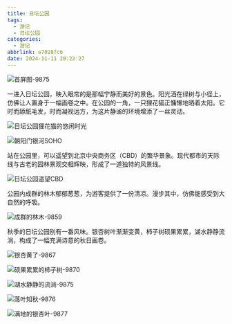 ```yaml
---
title: 日坛公园
tags:
  - 游记
  - 日坛公园
categories:
  - 游记
abbrlink: e7028fc6
date: 2024-11-11 20:22:27
---
```


![首屏图-9875](https://s21.ax1x.com/2025/03/26/pEDgkOP.jpg)

<!-- more -->

一进入日坛公园，映入眼帘的是那幅宁静而美好的景色。阳光洒在绿树与小径上，仿佛让人置身于一幅画卷之中。在公园的一角，一只狸花猫正慵懒地晒着太阳。它时而舔舐毛发，时而凝视远方，为这片静谧的环境增添了一丝灵动。

![日坛公园狸花猫的悠闲时光](https://s21.ax1x.com/2025/03/21/pE0naTA.jpg)

![朝阳门银河SOHO](https://s21.ax1x.com/2025/03/20/pEw7JA0.jpg)

站在公园里，可以遥望到北京中央商务区（CBD）的繁华景象。现代都市的天际线与古老的园林景观交相辉映，形成了一道独特的风景线。

![日坛公园遥望CBD](https://s21.ax1x.com/2025/03/20/pEw7thT.jpg)

公园内成群的林木郁郁葱葱，为游客提供了一份清凉。漫步其中，仿佛能感受到大自然的呼吸。

![成群的林木-9859](https://s21.ax1x.com/2025/03/26/pEDgrm6.jpg)

秋季的日坛公园别有一番风味。银杏树叶渐渐变黄，柿子树硕果累累，湖水静静流淌，构成了一幅充满诗意的秋日画卷。

![银杏黄了-9867](https://s21.ax1x.com/2025/03/26/pEDgMSs.jpg)

![硕果累累的柿子树-9870](https://s21.ax1x.com/2025/03/26/pEDgVw8.jpg)

![湖水静静的流淌-9875](https://s21.ax1x.com/2025/03/26/pEDgkOP.jpg)

![落叶知秋-9876](https://s21.ax1x.com/2025/03/26/pEDguWj.jpg)

![满地的银杏叶-9877](https://s21.ax1x.com/2025/03/23/pEBCwZV.jpg)
